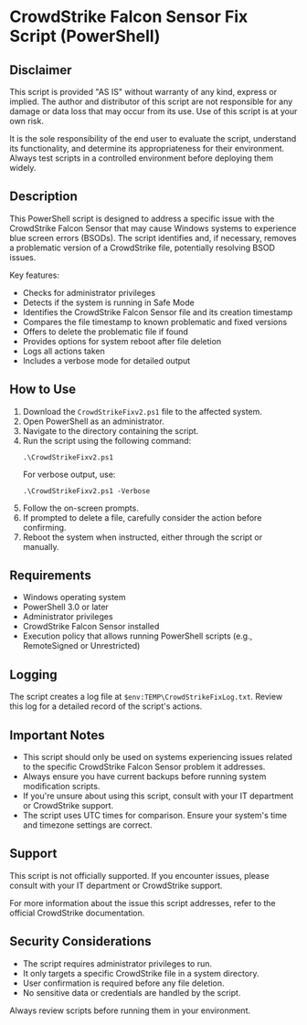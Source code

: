 # CrowdStrike Falcon Sensor Fix Script (PowerShell)

## Disclaimer

This script is provided "AS IS" without warranty of any kind, express or implied. The author and distributor of this script are not responsible for any damage or data loss that may occur from its use. Use of this script is at your own risk.

It is the sole responsibility of the end user to evaluate the script, understand its functionality, and determine its appropriateness for their environment. Always test scripts in a controlled environment before deploying them widely.

## Description

This PowerShell script is designed to address a specific issue with the CrowdStrike Falcon Sensor that may cause Windows systems to experience blue screen errors (BSODs). The script identifies and, if necessary, removes a problematic version of a CrowdStrike file, potentially resolving BSOD issues.

Key features:
- Checks for administrator privileges
- Detects if the system is running in Safe Mode
- Identifies the CrowdStrike Falcon Sensor file and its creation timestamp
- Compares the file timestamp to known problematic and fixed versions
- Offers to delete the problematic file if found
- Provides options for system reboot after file deletion
- Logs all actions taken
- Includes a verbose mode for detailed output

## How to Use

1. Download the `CrowdStrikeFixv2.ps1` file to the affected system.
2. Open PowerShell as an administrator.
3. Navigate to the directory containing the script.
4. Run the script using the following command:
   ```
   .\CrowdStrikeFixv2.ps1
   ```
   For verbose output, use:
   ```
   .\CrowdStrikeFixv2.ps1 -Verbose
   ```
5. Follow the on-screen prompts.
6. If prompted to delete a file, carefully consider the action before confirming.
7. Reboot the system when instructed, either through the script or manually.

## Requirements

- Windows operating system
- PowerShell 3.0 or later
- Administrator privileges
- CrowdStrike Falcon Sensor installed
- Execution policy that allows running PowerShell scripts (e.g., RemoteSigned or Unrestricted)

## Logging

The script creates a log file at `$env:TEMP\CrowdStrikeFixLog.txt`. Review this log for a detailed record of the script's actions.

## Important Notes

- This script should only be used on systems experiencing issues related to the specific CrowdStrike Falcon Sensor problem it addresses.
- Always ensure you have current backups before running system modification scripts.
- If you're unsure about using this script, consult with your IT department or CrowdStrike support.
- The script uses UTC times for comparison. Ensure your system's time and timezone settings are correct.

## Support

This script is not officially supported. If you encounter issues, please consult with your IT department or CrowdStrike support.

For more information about the issue this script addresses, refer to the official CrowdStrike documentation.

## Security Considerations

- The script requires administrator privileges to run.
- It only targets a specific CrowdStrike file in a system directory.
- User confirmation is required before any file deletion.
- No sensitive data or credentials are handled by the script.

Always review scripts before running them in your environment.